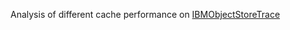 Analysis of different cache performance on [IBMObjectStoreTrace](http://iotta.snia.org/traces/key-value/36305)
